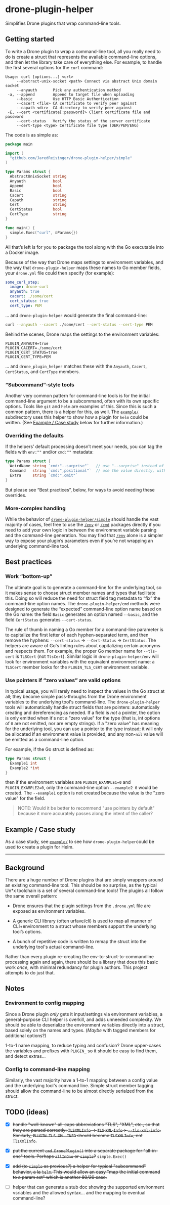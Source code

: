 # drone-plugin-helper

Simplifies Drone plugins that wrap command-line tools.


## Getting started

To write a Drone plugin to wrap a command-line tool, all you really need to do is create a struct that represents the available command-line options, and then let the library take care of everything else.  For example, to handle the first several options for the `curl` command:

```text
Usage: curl [options...] <url>
     --abstract-unix-socket <path> Connect via abstract Unix domain socket
     --anyauth       Pick any authentication method
 -a, --append        Append to target file when uploading
     --basic         Use HTTP Basic Authentication
     --cacert <file> CA certificate to verify peer against
     --capath <dir>  CA directory to verify peer against
 -E, --cert <certificate[:password]> Client certificate file and password
     --cert-status   Verify the status of the server certificate
     --cert-type <type> Certificate file type (DER/PEM/ENG)
```

The code is as simple as:

```Go
package main

import (
  "github.com/JaredReisinger/drone-plugin-helper/simple"
)

type Params struct {
  AbstractUnixSocket string
  Anyauth            bool
  Append             bool
  Basic              bool
  Cacert             string
  Capath             string
  Cert               string
  CertStatus         bool
  CertType           string
}

func main() {
  simple.Exec("curl", &Params{})
}
```

All that’s left is for you to package the tool along with the Go executable into a Docker image.

Because of the way that Drone maps settings to environment variables, and the way that `drone-plugin-helper` maps these names to Go member fields, your `drone.yml` file could then specify (for example):

```yaml
some_curl_step:
  image: drone-curl
  anyauth: true
  cacert: ./some/cert
  cert_status: true
  cert_type: PEM
```

... and `drone-plugin-helper` would generate the final command-line:

```sh
curl --anyauth --cacert ./some/cert --cert-status --cert-type PEM
```

Behind the scenes, Drone maps the settings to the environment variables:

```text
PLUGIN_ANYAUTH=true
PLUGIN_CACERT=./some/cert
PLUGIN_CERT_STATUS=true
PLUGIN_CERT_TYPE=PEM
```

... and `drone_plugin_helper` matches these with the `Anyauth`, `Cacert`, `CertStatus`, and `CertType` members.


### “Subcommand”-style tools

Another very common pattern for command-line tools is for the initial command-line argument to be a subcommand, often with its own specific options.  Tools like `git` and `helm` are examples of this.  Since this is such a common pattern, there is a helper for this, as well.  The [`example/`](./example/) subdirectory uses this helper to show how a plugin for `helm` could be written. (See [Example / Case study](#example--case-study) below for further information.)


### Overriding the defaults

If the helpers’ default processing doesn’t meet your needs, you can tag the fields with `env:""` and/or `cmd:""` metadata:

```Go
type Params struct {
  WeirdName string `cmd:"--surprise"`   // use "--surprise" instead of "--weird-name" as the option name
  Command   string `cmd:",positional"`  // use the value directly, with no "--command" flag prefix
  Extra     string `cmd:",omit"`
}
```

But please see “Best practices”, below, for ways to avoid needing these overrides.


### More-complex handling

While the behavior of [`drone-plugin-helper/simple`](./simple/) should handle the vast majority of cases, feel free to use the [`/env`](./env/) or [`/cmd`](./cmd/) packages directly if you need to add your own logic in between the environment variable parsing and the command-line generation.  You may find that [`/env`](./env/) alone is a simpler way to expose your plugin’s parameters even if you’re not wrapping an underlying command-line tool.


## Best practices

### Work “bottom-up”

The ultimate goal is to generate a command-line for the underlying tool, so it makes sense to choose struct member names and types that facilitate this.  Doing so will reduce the need for struct field tag metadata to “fix” the command-line option names.  The `drone-plugin-helper/cmd` methods were designed to generate the “expected” command-line option name based on the Go name: the field `Basic` generates an option named `--basic`, and the field `CertStatus` generates `--cert-status`.

The rule of thumb in naming a Go member for a command-line parameter is to capitalize the first letter of each hyphen-separated term, and then remove the hyphens: `--cert-status` ⇒ `--Cert-Status` ⇒ `CertStatus`.  The helpers are aware of Go's linting rules about capitalizing certain acronyms and respects them.  For example, the proper Go member name for `--tls-cert` is `TLSCert` (not `TlsCert`).  Similar logic in `drone-plugin-helper/env` will look for environment variables with the equivalent environment name: a `TLSCert` member looks for the `PLUGIN_TLS_CERT` environment variable.


### Use pointers if “zero values” are valid options

In typical usage, you will rarely need to inspect the values in the Go struct at all; they become simple pass-throughs from the Drone environment variables to the underlying tool's command-line.  The `drone-plugin-helper` tools will automatically handle struct fields that are pointers: automatically creating and dereferencing as needed.  If a field is *not* a pointer, the option is only emitted when it's not a "zero value" for the type (that is, int options of `0` are not emitted, nor are empty strings).  If a "zero value" has meaning for the underlying tool, you can use a pointer to the type instead; it will only be allocated if an environment value is provided, and any non-`nil` value will be emitted as a command-line option.

For example, if the Go struct is defined as:

```Go
type Params struct {
  Example1 int
  Example2 *int
}
```

then if the environment variables are `PLUGIN_EXAMPLE1=0` and `PLUGIN_EXAMPLE2=0`, only the command-line option `--example2 0` would be created.  The `--example1` option is not created because the value is the "zero value" for the field.

> NOTE: Would it be better to recommend "use pointers by default" because it more accurately passes along the intent of the caller?


## Example / Case study

As a case study, see [`example/`](./example/) to see how `drone-plugin-helper`could be used to create a plugin for Helm.


----

## Background

There are a huge number of Drone plugins that are simply wrappers around an existing command-line tool.  This should be no surprise, as the typical Un*x toolchain is a set of several command-line tools!  The plugins all follow the same overall pattern:

  * Drone ensures that the plugin settings from the `.drone.yml` file are exposed as environment variables.

  * A generic CLI library (often urfave/cli) is used to map all manner of CLI+environment to a struct whose members support the underlying tool’s options.

  * A bunch of repetitive code is written to remap the struct into the underlying tool's actual command-line.

Rather than every plugin re-creating the env-to-struct-to-commandline processing again and again, there should be a library that does this basic work _once_, with minimal redundancy for plugin authors.  This project attempts to do just that.


## Notes

### Environment to config mapping

Since a Drone plugin _only_ gets it input/settings via environment variables, a general-purpose CLI helper is overkill, and adds unneeded complexity.  We should be able to deserialize the environment variables directly into a struct, based solely on the names and types.  (_Maybe_ with tagged members for additional options?)

1-to-1 name mapping, to reduce typing and confusion?  Drone upper-cases the variables and prefixes with `PLUGIN_` so it should be easy to find them, and detect extras...


### Config to command-line mapping

Similarly, the vast majority have a 1-to-1 mapping between a config value and the underlying tool's command line.  Simple struct member tagging should allow the command-line to be almost directly serialzed from the struct.



## TODO (ideas)

* [X] ~~handle "well-known" all-caps abbreviations "TLS", "XML", etc., so that they are parsed correctly: `TLSXMLInfo` -> `TLS` `XML` `Info` > `--tls-xml-info`.  Similarly, `PLUGIN_TLS_XML_INFO` should become `TLSXMLInfo`, not `TlsXmlInfo`.~~

* [X] ~~put the current `cmd.DronePlugin()` into a separate package for "all-in-one" tools.  Perhaps `allInOne` or `simple`?~~ `simple.Exec()`

* [X] ~~add (to `simple` as previous?) a helper for typical "subcommand" behavior, a la `helm`.  This would allow an easy "map the initial command to a param set" which is another 80/20 case.~~

* [ ] helper that can generate a stub doc showing the supported environment vsriables and the allowed syntax... and the mapping to eventual command-line?
